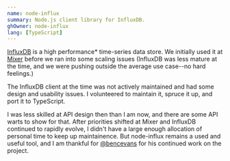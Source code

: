 ```yaml
---
name: node-influx
summary: Node.js client library for InfluxDB.
ghOwner: node-influx
lang: [TypeScript]
---
```


[InfluxDB](https://www.influxdata.com/) is a high performance* time-series data store. We initially used it at [Mixer](/work/mixer) before we ran into some scaling issues (InfluxDB was less mature at the time, and we were pushing outside the average use case--no hard feelings.)

The InfluxDB client at the time was not actively maintained and had some design and usability issues. I volunteered to maintain it, spruce it up, and port it to TypeScript.

I was less skilled at API design then than I am now, and there are some API warts to show for that. After priorities shifted at Mixer and InfluxDB continued to rapidly evolve, I didn't have a large enough allocation of personal time to keep up maintainence. But node-influx remains a used and useful tool, and I am thankful for [@bencevans](https://github.com/bencevans) for his continued work on the project.
